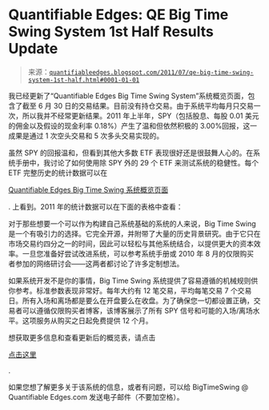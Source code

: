 <!--yml

分类：未分类

日期：2024-05-18 08:57:03

-->

# Quantifiable Edges: QE Big Time Swing System 1st Half Results Update

> 来源：[`quantifiableedges.blogspot.com/2011/07/qe-big-time-swing-system-1st-half.html#0001-01-01`](http://quantifiableedges.blogspot.com/2011/07/qe-big-time-swing-system-1st-half.html#0001-01-01)

我已经更新了“Quantifiable Edges Big Time Swing System”系统概览页面，包含了截至 6 月 30 日的交易结果。目前没有持仓交易。由于系统平均每月只交易一次，所以我并不经常更新结果。2011 年上半年，SPY（包括股息、每股 0.01 美元的佣金以及假设的现金利率 0.18%）产生了温和但依然积极的 3.00%回报，这一成果是通过 1 次空头交易和 5 次多头交易实现的。

虽然 SPY 的回报温和，但看到其他大多数 ETF 表现很好还是很鼓舞人心的。在系统手册中，我讨论了如何使用除 SPY 外的 29 个 ETF 来测试系统的稳健性。每个 ETF 完整历史的统计数据可以在

[Quantifiable Edges Big Time Swing 系统概览页面](http://www.quantifiableedges.com/btsoverview)

. 上看到。2011 年的统计数据可以在下面的表格中查看：

对于那些想要一个可以作为构建自己系统基础的系统的人来说，Big Time Swing 是一个有吸引力的选择。它完全开源，并附带了大量的历史背景研究。由于它只在市场交易约四分之一的时间，因此可以轻松与其他系统结合，以提供更大的资本效率。一旦您准备好尝试改进系统，可以参考系统手册或 2010 年 8 月的仅限购买者参加的网络研讨会——这两者都讨论了许多定制想法。

如果系统开发不是你的事情，Big Time Swing 系统提供了容易遵循的机械规则供你参考。标准参数表现非常好。每年大约有 12 笔交易，平均每笔交易 7 个交易日。所有入场和离场都是要么在开盘要么在收盘。为了确保您一切都设置正确，交易者可以遵循仅限购买者博客，该博客展示了所有 SPY 信号和可能的入场/离场水平。这项服务从购买之日起免费提供 12 个月。

想获取更多信息和查看更新后的概览表，请点击

[点击这里](http://www.quantifiableedges.com/btsoverview)

.

如果您想了解更多关于该系统的信息，或者有问题，可以给 BigTimeSwing @ Quantifiable Edges.com 发送电子邮件（不要加空格）。
